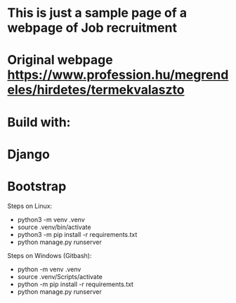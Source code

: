 # This is just a sample page of a webpage of Job recruitment
# Original webpage https://www.profession.hu/megrendeles/hirdetes/termekvalaszto


# Build with:
# Django
# Bootstrap


Steps on Linux:
- python3 -m venv .venv
- source .venv/bin/activate
- python3 -m pip install -r requirements.txt
- python manage.py runserver


Steps on Windows (Gitbash):
- python -m venv .venv
- source .venv/Scripts/activate
- python -m pip install -r requirements.txt
- python manage.py runserver
